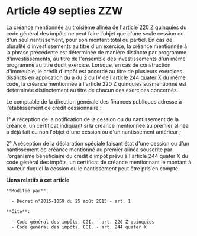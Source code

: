 # Article 49 septies ZZW

La créance mentionnée au troisième alinéa de l'article 220 Z quinquies du code général des impôts ne peut faire l'objet que
d'une seule cession ou d'un seul nantissement, pour son montant total ou partiel. En cas de pluralité d'investissements au
titre d'un exercice, la créance mentionnée à la phrase précédente est déterminée de manière distincte par programme
d'investissements, au titre de l'ensemble des investissements d'un même programme au titre dudit exercice. Lorsque, en cas de
construction d'immeuble, le crédit d'impôt est accordé au titre de plusieurs exercices distincts en application du a du 2 du
IV de l'article 244 quater X du même code, la créance mentionnée à l'article 220 Z quinquies susmentionné est déterminée
distinctement au titre de chacun des exercices concernés.

Le comptable de la direction générale des finances publiques adresse à l'établissement de crédit cessionnaire :

1° A réception de la notification de la cession ou du nantissement de la créance, un certificat indiquant si la créance
mentionnée au premier alinéa a déjà fait ou non l'objet d'une cession ou d'un nantissement antérieur ;

2° A réception de la déclaration spéciale faisant état d'une cession ou d'un nantissement de créance mentionné au premier
alinéa souscrite par l'organisme bénéficiaire du crédit d'impôt prévu à l'article 244 quater X du code général des impôts, un
certificat de créance mentionnant le montant à hauteur duquel la cession ou le nantissement peut être pris en compte.

**Liens relatifs à cet article**

	**Modifié par**:

	  - Décret n°2015-1059 du 25 août 2015 - art. 1

	**Cite**:

	  - Code général des impôts, CGI. - art. 220 Z quinquies
	  - Code général des impôts, CGI. - art. 244 quater X
